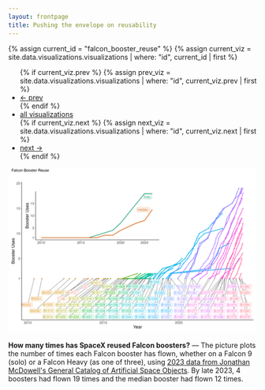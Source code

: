 ```yaml
---
layout: frontpage
title: Pushing the envelope on reusability
---
```


{% assign current_id = "falcon_booster_reuse" %}
{% assign current_viz = site.data.visualizations.visualizations | where: "id", current_id | first %}

<div class="navbar">
  <div class="navbar-inner">
      <ul class="nav">
          {% if current_viz.prev %}
          {% assign prev_viz = site.data.visualizations.visualizations | where: "id", current_viz.prev | first %}
          <li><a href="{{ current_viz.prev }}.html">← prev</a></li>
          {% endif %}
          <li><a href="../../pages/visualizations.html">all visualizations</a></li>
          {% if current_viz.next %}
          {% assign next_viz = site.data.visualizations.visualizations | where: "id", current_viz.next | first %}
          <li><a href="{{ current_viz.next }}.html">next →</a></li>
          {% endif %}
      </ul>
  </div>
</div>

![A History of Falcon Booster Reuse](../../assets/bigpublpics/falcon_booster_reuse.png)

**How many times has SpaceX reused Falcon boosters?** &mdash; The picture plots the number of times each Falcon booster has flown, whether on a Falcon 9 (solo) or a Falcon Heavy (as one of three), using [2023 data from Jonathan McDowell's General Catalog of Artificial Space Objects](https://planet4589.org/space/gcat/). By late 2023, 4 boosters had flown 19 times and the median booster had flown 12 times.